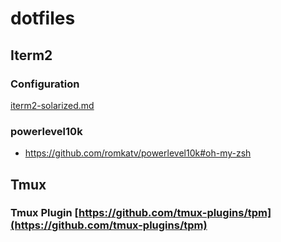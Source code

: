 # dotfiles

## Iterm2

### Configuration
[iterm2-solarized.md](https://gist.github.com/haoxilu/1de601dd26e86d5a42e54bf23d66550f)

### powerlevel10k
- https://github.com/romkatv/powerlevel10k#oh-my-zsh

## Tmux

### Tmux Plugin [https://github.com/tmux-plugins/tpm](https://github.com/tmux-plugins/tpm)
